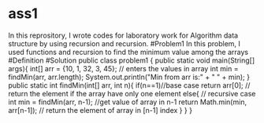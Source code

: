 # ass1
In this reprository, I wrote codes for laboratory work for Algorithm data structure by using recursion and recursion.
#Problem1
In this problem, I used functions and recursion to find the minimum value among the arrays
#Definition
#Solution
public class problem1 {
    public static void main(String[] args){
        int[] arr = {10, 1, 32, 3, 45}; // enters the values in array
        int min = findMin(arr, arr.length);
        System.out.println("Min from  arr is:" + " " + min);
    }
    public static int findMin(int[] arr, int n){
        if(n==1)//base case
            return arr[0]; // return the element if the array have only one element
        else{ // recursive case
            int min = findMin(arr,  n-1); //get value of array in n-1
            return Math.min(min, arr[n-1]); // return the element of array in [n-1] index
        }
    }
}
